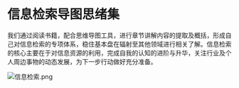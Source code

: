 # 信息检索导图思绪集

我们通过阅读书籍，配合思维导图工具，进行章节讲解内容的提取及概括，形成自己对信息检索的专项体系，稳住基本盘在辐射至其他领域进行相关了解。信息检索的核心主要在于对信息资源的利用，完成自我的认知的进阶与升华，关注行业及个人周边事物的动态发展，为下一步行动做好充分准备。

![信息检索.png](https://i.loli.net/2020/12/31/NS7RuKpGoEbFYTC.png)



